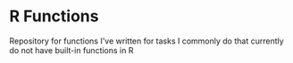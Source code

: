 # R Functions
Repository for functions I've written for tasks I commonly do that currently do not have built-in functions in R

